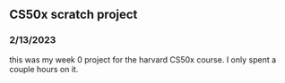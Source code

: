 ## CS50x scratch project
### 2/13/2023

this was my week 0 project for the harvard CS50x course. I only spent a couple hours on it.